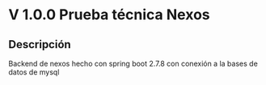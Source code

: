 # V 1.0.0 Prueba técnica Nexos
## Descripción 
Backend de nexos hecho con spring boot 2.7.8 con conexión a la bases de datos de mysql
